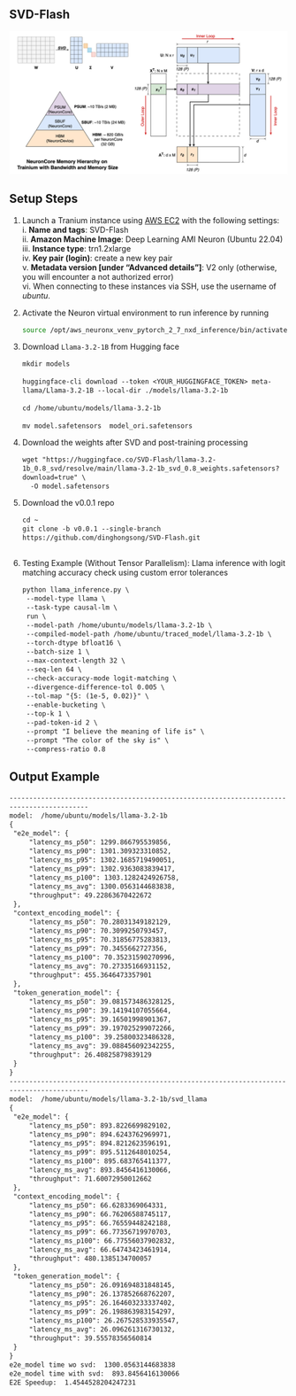 ## SVD-Flash

![SVD-Flash: Efficient LLM inference via SVD Compression and Tiling on AWS Trainium](./images/svd_flash_1.png)

## Setup Steps

1. Launch a Tranium instance using [AWS EC2](https://us-west-2.console.aws.amazon.com/ec2/home?region=us-west-2#LaunchInstances:) with the following settings:  
   i. **Name and tags**: SVD-Flash  
   ii. **Amazon Machine Image**: Deep Learning AMI Neuron (Ubuntu 22.04)  
   iii. **Instance type**: trn1.2xlarge  
   iv. **Key pair (login)**: create a new key pair  
   v. **Metadata version [under “Advanced details”]**: V2 only (otherwise, you will encounter a not authorized error)  
   vi. When connecting to these instances via SSH, use the username of *ubuntu*.

2. Activate the Neuron virtual environment to run inference by running  
   ```bash
   source /opt/aws_neuronx_venv_pytorch_2_7_nxd_inference/bin/activate

3. Download `Llama-3.2-1B` from Hugging face
    ``` 
    mkdir models

    huggingface-cli download --token <YOUR_HUGGINGFACE_TOKEN> meta-llama/Llama-3.2-1B --local-dir ./models/llama-3.2-1b

    cd /home/ubuntu/models/llama-3.2-1b

    mv model.safetensors  model_ori.safetensors

4. Download the weights after SVD and post-training processing
   ```
   wget "https://huggingface.co/SVD-Flash/llama-3.2-1b_0.8_svd/resolve/main/llama-3.2-1b_svd_0.8_weights.safetensors?download=true" \
     -O model.safetensors   

5. Download the v0.0.1 repo
   ```
   cd ~   
   git clone -b v0.0.1 --single-branch https://github.com/dinghongsong/SVD-Flash.git


5. Testing Example (Without Tensor Parallelism): Llama inference with logit matching accuracy check using custom error tolerances
   ```
   python llama_inference.py \
    --model-type llama \
    --task-type causal-lm \
    run \
    --model-path /home/ubuntu/models/llama-3.2-1b \
    --compiled-model-path /home/ubuntu/traced_model/llama-3.2-1b \
    --torch-dtype bfloat16 \
    --batch-size 1 \
    --max-context-length 32 \
    --seq-len 64 \
    --check-accuracy-mode logit-matching \
    --divergence-difference-tol 0.005 \
    --tol-map "{5: (1e-5, 0.02)}" \
    --enable-bucketing \
    --top-k 1 \
    --pad-token-id 2 \
    --prompt "I believe the meaning of life is" \
    --prompt "The color of the sky is" \
    --compress-ratio 0.8

## Output Example
   ```
   ------------------------------------------------------------------------------------------
model:  /home/ubuntu/models/llama-3.2-1b
{
    "e2e_model": {
        "latency_ms_p50": 1299.866795539856,
        "latency_ms_p90": 1301.309323310852,
        "latency_ms_p95": 1302.1685719490051,
        "latency_ms_p99": 1302.9363083839417,
        "latency_ms_p100": 1303.1282424926758,
        "latency_ms_avg": 1300.0563144683838,
        "throughput": 49.22863670422672
    },
    "context_encoding_model": {
        "latency_ms_p50": 70.28031349182129,
        "latency_ms_p90": 70.3099250793457,
        "latency_ms_p95": 70.31856775283813,
        "latency_ms_p99": 70.3455662727356,
        "latency_ms_p100": 70.35231590270996,
        "latency_ms_avg": 70.27335166931152,
        "throughput": 455.3646473357901
    },
    "token_generation_model": {
        "latency_ms_p50": 39.081573486328125,
        "latency_ms_p90": 39.14194107055664,
        "latency_ms_p95": 39.16501998901367,
        "latency_ms_p99": 39.197025299072266,
        "latency_ms_p100": 39.25800323486328,
        "latency_ms_avg": 39.088456092342255,
        "throughput": 26.40825879839129
    }
}
------------------------------------------------------------------------------------------
model:  /home/ubuntu/models/llama-3.2-1b/svd_llama
{
    "e2e_model": {
        "latency_ms_p50": 893.8226699829102,
        "latency_ms_p90": 894.6243762969971,
        "latency_ms_p95": 894.8212623596191,
        "latency_ms_p99": 895.5112648010254,
        "latency_ms_p100": 895.683765411377,
        "latency_ms_avg": 893.8456416130066,
        "throughput": 71.60072950012662
    },
    "context_encoding_model": {
        "latency_ms_p50": 66.6283369064331,
        "latency_ms_p90": 66.76206588745117,
        "latency_ms_p95": 66.76559448242188,
        "latency_ms_p99": 66.77356719970703,
        "latency_ms_p100": 66.77556037902832,
        "latency_ms_avg": 66.64743423461914,
        "throughput": 480.1385134700057
    },
    "token_generation_model": {
        "latency_ms_p50": 26.091694831848145,
        "latency_ms_p90": 26.137852668762207,
        "latency_ms_p95": 26.164603233337402,
        "latency_ms_p99": 26.198863983154297,
        "latency_ms_p100": 26.267528533935547,
        "latency_ms_avg": 26.096261316730132,
        "throughput": 39.55578356560814
    }
}
e2e_model time wo svd:  1300.0563144683838
e2e_model time with svd:  893.8456416130066
E2E Speedup:  1.4544528204247231


